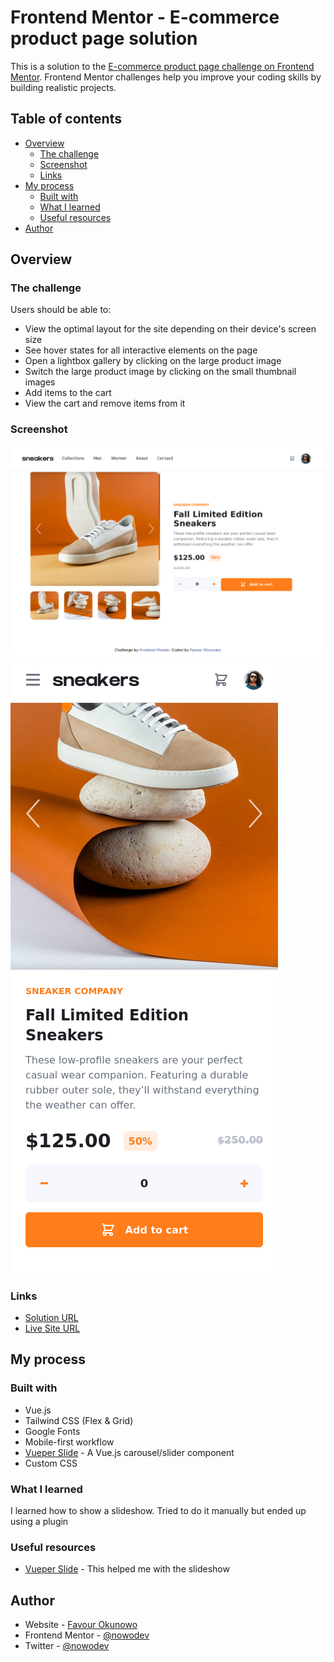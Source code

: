 # Frontend Mentor - E-commerce product page solution

This is a solution to the [E-commerce product page challenge on Frontend Mentor](https://www.frontendmentor.io/challenges/ecommerce-product-page-UPsZ9MJp6). Frontend Mentor challenges help you improve your coding skills by building realistic projects.

## Table of contents

- [Overview](#overview)
  - [The challenge](#the-challenge)
  - [Screenshot](#screenshot)
  - [Links](#links)
- [My process](#my-process)
  - [Built with](#built-with)
  - [What I learned](#what-i-learned)
  - [Useful resources](#useful-resources)
- [Author](#author)

## Overview

### The challenge

Users should be able to:

- View the optimal layout for the site depending on their device's screen size
- See hover states for all interactive elements on the page
- Open a lightbox gallery by clicking on the large product image
- Switch the large product image by clicking on the small thumbnail images
- Add items to the cart
- View the cart and remove items from it

### Screenshot

![Image](../../../assets/screenshots/e-commerce.png)
![Image](../../../assets/screenshots/e-commerce-1.png)

### Links

- [Solution URL](https://github.com/nowodev/pages/tree/main/src/Pages/Challenges/Article_Preview_Card)
- [Live Site URL](https://pages-nowodev.netlify.app/challenges/article-preview)

## My process

### Built with

- Vue.js
- Tailwind CSS (Flex & Grid)
- Google Fonts
- Mobile-first workflow
- [Vueper Slide](https://antoniandre.github.io/vueper-slides/) - A Vue.js carousel/slider component
- Custom CSS

### What I learned

I learned how to show a slideshow. Tried to do it manually but ended up using a plugin

### Useful resources

- [Vueper Slide](https://github.com/antoniandre/vueper-slides) - This helped me with the slideshow

## Author

- Website - [Favour Okunowo](https://www.nowodev.netlify.app)
- Frontend Mentor - [@nowodev](https://www.frontendmentor.io/profile/nowodev)
- Twitter - [@nowodev](https://www.twitter.com/nowodev)
